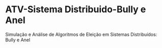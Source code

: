 # ATV-Sistema Distribuido-Bully e Anel
Simulação e Análise de Algoritmos de Eleição em Sistemas Distribuídos: Bully e Anel
